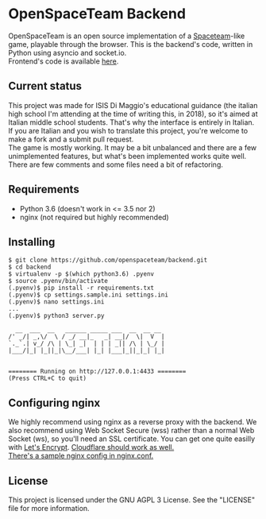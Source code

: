 # OpenSpaceTeam Backend
OpenSpaceTeam is an open source implementation of a 
[Spaceteam](http://spaceteam.ca/)-like game, playable through the 
browser. This is the backend's code, written in Python using asyncio and socket.io.  
Frontend's code is available [here](https://github.com/openspaceteam/frontend).

## Current status
This project was made for ISIS Di Maggio's educational guidance (the 
italian high school I'm attending at the time of writing this, in 2018), 
so it's aimed at Italian middle school students. That's why the interface is entirely in Italian. If you are Italian and you wish to translate this project, you're welcome to make a fork and a submit pull request.  
The game is mostly working. It may be a bit unbalanced and there are a 
few unimplemented features, but what's been implemented works quite 
well.  
There are few comments and some files need a bit of refactoring.  

## Requirements
- Python 3.6 (doesn't work in <= 3.5 nor 2)  
- nginx (not required but highly recommended)  

## Installing
```
$ git clone https://github.com/openspaceteam/backend.git
$ cd backend
$ virtualenv -p $(which python3.6) .pyenv
$ source .pyenv/bin/activate
(.pyenv)$ pip install -r requirements.txt
(.pyenv)$ cp settings.sample.ini settings.ini
(.pyenv)$ nano settings.ini
...
(.pyenv)$ python3 server.py

  __  ___  __   ______ _____ ___  __  __ __
/' _/| _,\/  \ / _/ __|_   _| __|/  \|  V  |
`._`.| v_/ /\ | \_| _|  | | | _|| /\ | \_/ |
|___/|_| |_||_|\__/___| |_| |___|_||_|_| |_|


======== Running on http://127.0.0.1:4433 ========
(Press CTRL+C to quit)
```

## Configuring nginx
We highly recommend using nginx as a reverse proxy with the backend. We 
also recommend using Web Socket Secure (wss) rather than a normal Web 
Socket (ws), so you'll need an SSL certificate. You can get one quite easilly with [Let's Encrypt](https://letsencrypt.org/). [Cloudflare should work as well.](https://support.cloudflare.com/hc/en-us/articles/200169466-Can-I-use-Cloudflare-with-WebSockets-)  
[There's a sample nginx config in nginx.conf.](https://github.com/openspaceteam/backend/blob/master/nginx.conf)

## License
This project is licensed under the GNU AGPL 3 License.
See the "LICENSE" file for more information.

